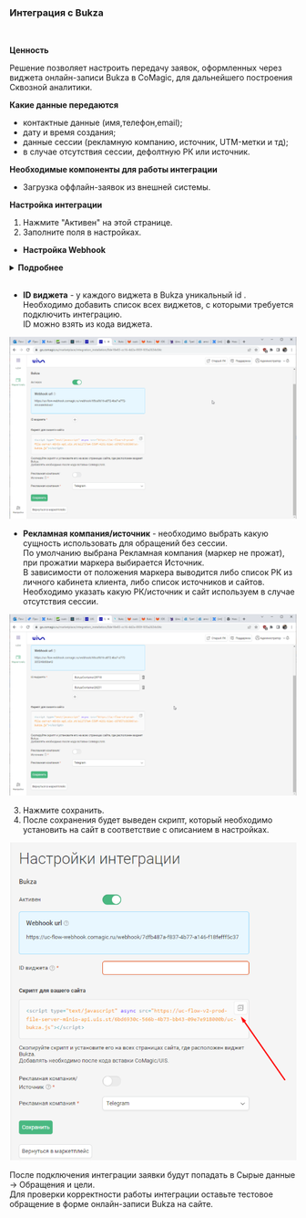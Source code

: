 ### Интеграция с Bukza
<br />

**Ценность**<br />  

Решение позволяет настроить передачу заявок, оформленных через виджета онлайн-записи Bukza в CoMagic, для дальнейшего построения Сквозной аналитики.<br />

 **Какие данные передаются**    
- контактные данные (имя,телефон,email);
- дату и время создания;
- данные сессии (рекламную компанию, источник, UTM-метки и тд);
- в случае отсутствия сессии, дефолтную РК или источник.  <br />

**Необходимые компоненты для работы интеграции**  
- Загрузка оффлайн-заявок из внешней системы. <br />


**Настройка интеграции**  
1. Нажмите "Активен" на этой странице.
2. Заполните поля в настройках. <br />

- **Настройка Webhook** <br />

<details>
 <summary style="font-weight:bold;"> Подробнее </summary>  <br />

	- Шаблоны и интеграции → Веб-запросы → Создать веб-запрос
	  - Указываем название
	  - В URL указываем Webhook url из настроек интеграции
	  - Проставляем галочку POST запрос и в тело добавляем следующий json  <br />
   
	<Alert backgroundColor="#c3e8d7">
	{  
	"date_time": "[bukza_created_date]",  
	"name": "[bukza_full_name]",  
	"phone": "[bukza_phone]",  
	"email": "[bukza_email]",  
	"message": "Номер заказа: [bukza_order_id]; Код бронирования: [bukza_code]",  
	"visitor_session_id": "[bukza_n2]"  
	} 
 
	</Alert>   <br />
 
	  - Сохраняем 
	
	- Триггеры → Добавить задачу 
	  - Добавляем действие "Отправить веб-запрос" и выбираем созданный ранее веб-запрос
	
	  - "Если в заказе несколько бронирований?" выбираем Выполнить для каждого
	
	  - Сохраняем 
	
	![image](bukza_hook.gif)
 
</details>  

<br />

- **ID виджета** - у каждого виджета в Bukza уникальный id . Необходимо добавить список всех виджетов, с которыми требуется подключить интеграцию.   
ID можно взять из кода виджета. 

![image](bukza_widgets.gif)
<br />

- **Рекламная компания/источник** - необходимо выбрать какую сущность использовать для обращений без сессии.  
По умолчанию выбрана Рекламная компания (маркер не прожат), при прожатии маркера выбирается Источник.  
В зависимости от положения маркера выводится либо список РК из личного кабинета клиента, либо список источников и сайтов. Необходимо указать какую РК/источник и сайт используем в случае отсутствия сессии.

![image](bukza_PK.gif)
<br /> 

3. Нажмите сохранить.
4. После сохранения будет выведен скрипт, который необходимо установить на сайт в соответствие с описанием в настройках.

![image](bukza2.png)
<br />

После подключения интеграции заявки будут попадать в  Сырые данные -> Обращения и цели. <br /> 
Для проверки корректности работы интеграции оставьте тестовое обращение в форме онлайн-записи Bukza на сайте.<br />
